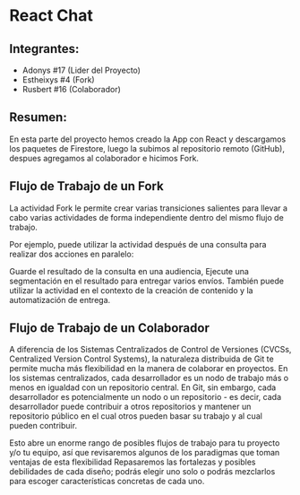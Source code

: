 # React Chat

## Integrantes:

- Adonys #17 (Lider del Proyecto)
- Estheixys #4 (Fork)
- Rusbert #16 (Colaborador)


## Resumen:

En esta parte del proyecto hemos creado la App con React y descargamos los paquetes de Firestore, luego la subimos al repositorio remoto (GitHub), despues agregamos al colaborador e hicimos Fork. 

## Flujo de Trabajo de un Fork

La actividad Fork le permite crear varias transiciones salientes para llevar a cabo varias actividades de forma independiente dentro del mismo flujo de trabajo.

Por ejemplo, puede utilizar la actividad después de una consulta para realizar dos acciones en paralelo:

Guarde el resultado de la consulta en una audiencia,
Ejecute una segmentación en el resultado para entregar varios envíos.
También puede utilizar la actividad en el contexto de la creación de contenido y la automatización de entrega.

## Flujo de Trabajo de un Colaborador

A diferencia de los Sistemas Centralizados de Control de Versiones (CVCSs, Centralized Version Control Systems), la naturaleza distribuida de Git te permite mucha más flexibilidad en la manera de colaborar en proyectos. En los sistemas centralizados, cada desarrollador es un nodo de trabajo más o menos en igualdad con un repositorio central. En Git, sin embargo, cada desarrollador es potencialmente un nodo o un repositorio - es decir, cada desarrollador puede contribuir a otros repositorios y mantener un repositorio público en el cual otros pueden basar su trabajo y al cual pueden contribuir.

Esto abre un enorme rango de posibles flujos de trabajo para tu proyecto y/o tu equipo, así que revisaremos algunos de los paradigmas que toman ventajas de esta flexibilidad Repasaremos las fortalezas y posibles debilidades de cada diseño; podrás elegir uno solo o podrás mezclarlos para escoger características concretas de cada uno.
